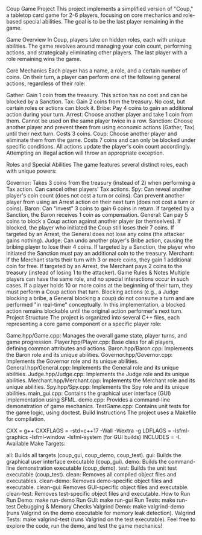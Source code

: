 Coup Game Project
This project implements a simplified version of "Coup," a tabletop card game for 2-6 players, focusing on core mechanics and role-based special abilities. The goal is to be the last player remaining in the game.

Game Overview
In Coup, players take on hidden roles, each with unique abilities. The game revolves around managing your coin count, performing actions, and strategically eliminating other players. The last player with a role remaining wins the game.

Core Mechanics
Each player has a name, a role, and a certain number of coins. On their turn, a player can perform one of the following general actions, regardless of their role:

Gather: Gain 1 coin from the treasury. This action has no cost and can be blocked by a Sanction.
Tax: Gain 2 coins from the treasury. No cost, but certain roles or actions can block it.
Bribe: Pay 4 coins to gain an additional action during your turn.
Arrest: Choose another player and take 1 coin from them. Cannot be used on the same player twice in a row.
Sanction: Choose another player and prevent them from using economic actions (Gather, Tax) until their next turn. Costs 3 coins.
Coup: Choose another player and eliminate them from the game. Costs 7 coins and can only be blocked under specific conditions.
All actions update the player's coin count accordingly. Attempting an illegal action will throw an appropriate exception.

Roles and Special Abilities
The game features several distinct roles, each with unique powers:

Governor:
Takes 3 coins from the treasury (instead of 2) when performing a Tax action.
Can cancel other players' Tax actions.
Spy:
Can reveal another player's coin count (does not cost a turn or coins).
Can prevent another player from using an Arrest action on their next turn (does not cost a turn or coins).
Baron:
Can "invest" 3 coins to gain 6 coins in return.
If targeted by a Sanction, the Baron receives 1 coin as compensation.
General:
Can pay 5 coins to block a Coup action against another player (or themselves). If blocked, the player who initiated the Coup still loses their 7 coins.
If targeted by an Arrest, the General does not lose any coins (the attacker gains nothing).
Judge:
Can undo another player's Bribe action, causing the bribing player to lose their 4 coins.
If targeted by a Sanction, the player who initiated the Sanction must pay an additional coin to the treasury.
Merchant:
If the Merchant starts their turn with 3 or more coins, they gain 1 additional coin for free.
If targeted by an Arrest, the Merchant pays 2 coins to the treasury (instead of losing 1 to the attacker).
Game Rules & Notes
Multiple players can have the same role, and no special interactions occur in such cases.
If a player holds 10 or more coins at the beginning of their turn, they must perform a Coup action that turn.
Blocking actions (e.g., a Judge blocking a bribe, a General blocking a coup) do not consume a turn and are performed "in real-time" conceptually. In this implementation, a blocked action remains blockable until the original action performer's next turn.
Project Structure
The project is organized into several C++ files, each representing a core game component or a specific player role:

Game.hpp/Game.cpp: Manages the overall game state, player turns, and game progression.
Player.hpp/Player.cpp: Base class for all players, defining common attributes and actions.
Baron.hpp/Baron.cpp: Implements the Baron role and its unique abilities.
Governor.hpp/Governor.cpp: Implements the Governor role and its unique abilities.
General.hpp/General.cpp: Implements the General role and its unique abilities.
Judge.hpp/Judge.cpp: Implements the Judge role and its unique abilities.
Merchant.hpp/Merchant.cpp: Implements the Merchant role and its unique abilities.
Spy.hpp/Spy.cpp: Implements the Spy role and its unique abilities.
main_gui.cpp: Contains the graphical user interface (GUI) implementation using SFML.
demo.cpp: Provides a command-line demonstration of game mechanics.
TestGame.cpp: Contains unit tests for the game logic, using doctest.
Build Instructions
The project uses a Makefile for compilation.

CXX = g++
CXXFLAGS = -std=c++17 -Wall -Wextra -g
LDFLAGS = -lsfml-graphics -lsfml-window -lsfml-system (for GUI builds)
INCLUDES = -I.
Available Make Targets:

all: Builds all targets (coup_gui, coup_demo, coup_test).
gui: Builds the graphical user interface executable (coup_gui).
demo: Builds the command-line demonstration executable (coup_demo).
test: Builds the unit test executable (coup_test).
clean: Removes all compiled object files and executables.
clean-demo: Removes demo-specific object files and executable.
clean-gui: Removes GUI-specific object files and executable.
clean-test: Removes test-specific object files and executable.
How to Run
Run Demo: make run-demo
Run GUI: make run-gui
Run Tests: make run-test
Debugging & Memory Checks
Valgrind Demo: make valgrind-demo (runs Valgrind on the demo executable for memory leak detection).
Valgrind Tests: make valgrind-test (runs Valgrind on the test executable).
Feel free to explore the code, run the demo, and test the game mechanics!
